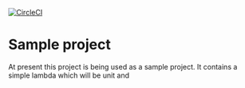 [![CircleCI](https://circleci.com/gh/ministryofjustice/securityanalytics-nmapscanner.svg?style=svg)](https://circleci.com/gh/ministryofjustice/securityanalytics-nmapscanner)

# Sample project

At present this project is being used as a sample project. It contains a simple lambda which will be unit and 